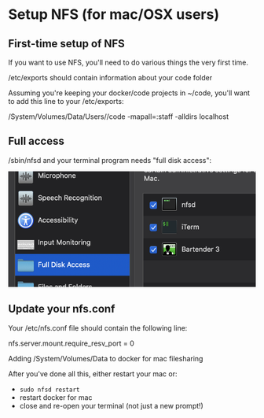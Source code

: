 
# Setup NFS (for mac/OSX users)

## First-time setup of NFS

If you want to use NFS, you'll need to do various things the very first time.

/etc/exports should contain information about your code folder

Assuming you're keeping your docker/code projects in ~/code, you'll want to add this line to your /etc/exports:

/System/Volumes/Data/Users/<USERNAME>/code -mapall=<USERNAME>:staff -alldirs localhost

## Full access

/sbin/nfsd and your terminal program needs "full disk access":

![](documentation/images/nftd.png)

## Update your nfs.conf

Your /etc/nfs.conf file should contain the following line:

nfs.server.mount.require_resv_port = 0

Adding /System/Volumes/Data to docker for mac filesharing

After you've done all this, either restart your mac or:

* `sudo nfsd restart`
* restart docker for mac
* close and re-open your terminal (not just a new prompt!)